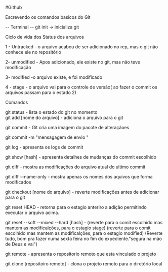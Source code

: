 #Github 

Escrevendo os comandos basicos do Git

-- Terminal --
git init -> inicializa git


Ciclo de vida dos Status dos arquivos

1 - Untracked
    - o arquivo acabou de ser adicionado no rep, mas o git não conhece ele no repositório

2- unmodified
    - Apos adicionado, ele existe no git, mas não teve modificação

3- modified
    -o arquivo existe, e foi modificado

4 - stage 
    - o arquivo vai para o controle de versão( ao fazer o commit os arquivos passam para o estado 2)


Comandos

git status - lista o estado do git no momento   
git add [nome do arquivo] - adiciona o arquivo para o git

git commit - Git cria uma imagem do pacote de alteraçãoes

git commit -m "mensagagem de envio "

git log - apresenta os logs de commit

git show [hash] -  apresenta detalhes de mudanças do commit escolhido

git diff - mostra as modificações do arquivo atual do ultimo commit

git diff --name-only -  mostra apenas os nomes dos aquivos que forma modificados

 git checkout [nome do arquivo] - reverte modificações antes de adicionar para o git

 git reset HEAD - retorna para o estagio anteriro a adição permitindo executar o arquivo acima.


 git reset --soft --mixed --hard [hash] - (reverte para o comit escolhido mas mantem as modificalções, para o estagio stage) (reverte para o comit escolhido mas mantem as modificalções, para o estagio modified) (Reverte tudo, bom pra fazer numa sexta feira no  fim do expediente."segura na mão de Deus e vai")


 git remote - apresenta o repositorio remoto que esta vinculado o projeto

 git clone [repositoiro remoto] - clona o projeto remoto para o diretório local